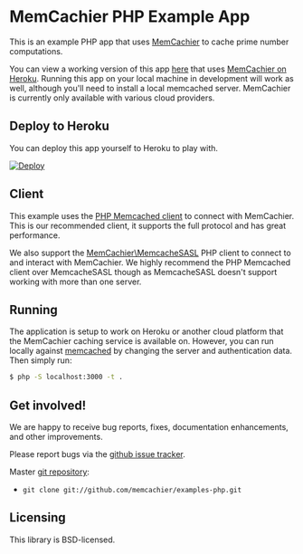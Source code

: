 # MemCachier PHP Example App

This is an example PHP app that uses
[MemCachier](http://www.memcachier.com) to cache prime number
computations.

You can view a working version of this app
[here](http://memachier-examples-php.herokuapp.com/) that uses
[MemCachier on Heroku](https://addons.heroku.com/memcachier). Running
this app on your local machine in development will work as well,
although you'll need to install a local memcached server. MemCachier
is currently only available with various cloud providers.

## Deploy to Heroku

You can deploy this app yourself to Heroku to play with.

[![Deploy](https://www.herokucdn.com/deploy/button.png)](https://heroku.com/deploy)

## Client

This example uses the [PHP Memcached
client](http://www.php.net/manual/en/book.memcached.php) to connect
with MemCachier. This is our recommended client, it supports the full
protocol and has great performance.

We also support the
[MemCachier\MemcacheSASL](http://github.com/memcachier/PHPMemcacheSASL)
PHP client to connect to and interact with MemCachier. We highly
recommend the PHP Memcached client over MemcacheSASL though as
MemcacheSASL doesn't support working with more than one server.

## Running

The application is setup to work on Heroku or another cloud platform
that the MemCachier caching service is available on. However, you can
run locally against [memcached](http://memcached.org) by changing the
server and authentication data. Then simply run:

~~~~ .sh
$ php -S localhost:3000 -t .
~~~~

## Get involved!

We are happy to receive bug reports, fixes, documentation enhancements,
and other improvements.

Please report bugs via the
[github issue tracker](http://github.com/memcachier/examples-php/issues).

Master [git repository](http://github.com/memcachier/examples-php):

* `git clone git://github.com/memcachier/examples-php.git`

## Licensing

This library is BSD-licensed.


